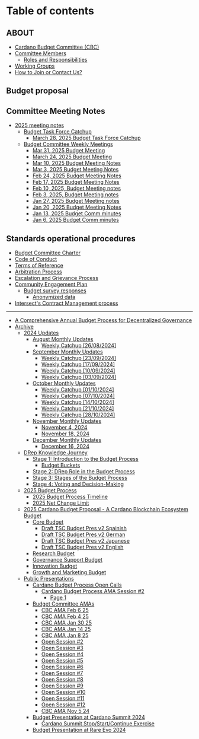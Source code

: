 # Table of contents

## ABOUT

* [Cardano Budget Committee (CBC)](README.md)
* [Committee Members](about/committee-members/README.md)
  * [Roles and Responsibilities](about/committee-members/roles-and-responsibilities.md)
* [Working Groups](about/working-groups.md)
* [How to Join or Contact Us?](about/how-to-join-or-contact-us.md)

## Budget proposal

## Committee Meeting Notes

* [2025 meeting notes](committee-meeting-notes/2025-meeting-notes/README.md)
  * [Budget Task Force Catchup](committee-meeting-notes/2025-meeting-notes/budget-task-force-catchup/README.md)
    * [March 28, 2025 Budget Task Force Catchup](committee-meeting-notes/2025-meeting-notes/budget-task-force-catchup/march-28-2025-budget-task-force-catchup.md)
  * [Budget Committee Weekly Meetings](committee-meeting-notes/2025-meeting-notes/budget-committee-weekly-meetings/README.md)
    * [Mar 31, 2025 Budget Meeting](committee-meeting-notes/2025-meeting-notes/budget-committee-weekly-meetings/mar-31-2025-budget-meeting.md)
    * [March 24, 2025 Budget Meeting](committee-meeting-notes/2025-meeting-notes/budget-committee-weekly-meetings/march-24-2025-budget-meeting.md)
    * [Mar 10, 2025 Budget Meeting Notes](committee-meeting-notes/2025-meeting-notes/budget-committee-weekly-meetings/mar-10-2025-budget-meeting-notes.md)
    * [Mar 3, 2025 Budget Meeting Notes](committee-meeting-notes/2025-meeting-notes/budget-committee-weekly-meetings/mar-3-2025-budget-meeting-notes.md)
    * [Feb 24, 2025 Budget Meeting Notes](committee-meeting-notes/2025-meeting-notes/budget-committee-weekly-meetings/feb-24-2025-budget-meeting-notes.md)
    * [Feb 17, 2025 Budget Meeting Notes](committee-meeting-notes/2025-meeting-notes/budget-committee-weekly-meetings/feb-17-2025-budget-meeting-notes.md)
    * [Feb 10, 2025, Budget Meeting notes](committee-meeting-notes/2025-meeting-notes/budget-committee-weekly-meetings/feb-10-2025-budget-meeting-notes.md)
    * [Feb 3, 2025, Budget Meeting notes](committee-meeting-notes/2025-meeting-notes/budget-committee-weekly-meetings/feb-3-2025-budget-meeting-notes.md)
    * [Jan 27, 2025 Budget Meeting notes](committee-meeting-notes/2025-meeting-notes/budget-committee-weekly-meetings/jan-27-2025-budget-meeting-notes.md)
    * [Jan 20, 2025 Budget Meeting Notes](committee-meeting-notes/2025-meeting-notes/budget-committee-weekly-meetings/jan-20-2025-budget-meeting-notes.md)
    * [Jan 13, 2025 Budget Comm minutes](committee-meeting-notes/2025-meeting-notes/budget-committee-weekly-meetings/jan-13-2025-budget-comm-minutes.md)
    * [Jan 6, 2025 Budget Comm minutes](committee-meeting-notes/2025-meeting-notes/budget-committee-weekly-meetings/jan-6-2025-budget-comm-minutes.md)

## Standards operational procedures

* [Budget Committee Charter](standards-operational-procedures/page.md)
* [Code of Conduct](standards-operational-procedures/code-of-conduct.md)
* [Terms of Reference](standards-operational-procedures/terms-of-reference.md)
* [Arbitration Process](standards-operational-procedures/arbitration-process.md)
* [Escalation and Grievance Process](standards-operational-procedures/escalation-and-grievance-process.md)
* [Community Engagement Plan](standards-operational-procedures/community-engagement-plan.md)
  * [Budget survey responses](standards-operational-procedures/community-engagement-plan/budget-survey-responses/README.md)
    * [Anonymized data](standards-operational-procedures/community-engagement-plan/budget-survey-responses/anonymized-data.md)
* [Intersect's Contract Management process](standards-operational-procedures/intersects-contract-management-process.md)

***

* [A Comprehensive Annual Budget Process for Decentralized Governance](a-comprehensive-annual-budget-process-for-decentralized-governance.md)
* [Archive](archive/README.md)
  * [2024 Updates](archive/2024-updates/README.md)
    * [August Monthly Updates](archive/2024-updates/august-monthly-update/README.md)
      * [Weekly Catchup \[26/08/2024\]](archive/2024-updates/august-monthly-update/dd-mm-yyy.md)
    * [September Monthly Updates](archive/2024-updates/september-monthly-update/README.md)
      * [Weekly Catchup \[23/09/2024\]](archive/2024-updates/september-monthly-update/weekly-catchup-23-09-2024.md)
      * [Weekly Catchup \[17/09/2024\]](archive/2024-updates/september-monthly-update/weekly-catchup-17-09-2024.md)
      * [Weekly Catchup \[10/09/2024\]](archive/2024-updates/september-monthly-update/weekly-catchup-10-09-2024.md)
      * [Weekly Catchup \[03/09/2024\]](archive/2024-updates/september-monthly-update/weekly-catchup-03-09-2024.md)
    * [October Monthly Updates](archive/2024-updates/october-monthly-update/README.md)
      * [Weekly Catchup \[01/10/2024\]](archive/2024-updates/october-monthly-update/weekly-catchup-01-10-2024.md)
      * [Weekly Catchup \[07/10/2024\]](archive/2024-updates/october-monthly-update/weekly-catchup-07-10-2024.md)
      * [Weekly Catchup \[14/10/2024\]](archive/2024-updates/october-monthly-update/weekly-catchup-14-10-2024.md)
      * [Weekly Catchup \[21/10/2024\]](archive/2024-updates/october-monthly-update/weekly-catchup-21-10-2024.md)
      * [Weekly Catchup \[28/10/2024\]](archive/2024-updates/october-monthly-update/weekly-catchup-28-10-2024.md)
    * [November Monthly Updates](archive/2024-updates/november-monthly-updates/README.md)
      * [November 4, 2024](archive/2024-updates/november-monthly-updates/november-4-2024.md)
      * [November 18, 2024](archive/2024-updates/november-monthly-updates/november-18-2024.md)
    * [December Monthly Updates](archive/2024-updates/december-monthly-updates/README.md)
      * [December 16, 2024](archive/2024-updates/december-monthly-updates/december-16-2024.md)
  * [DRep Knowledge Journey](archive/drep-knowledge-journey/README.md)
    * [Stage 1: Introduction to the Budget Process](archive/drep-knowledge-journey/stage-1-introduction-to-the-budget-process/README.md)
      * [Budget Buckets](archive/drep-knowledge-journey/stage-1-introduction-to-the-budget-process/budget-buckets.md)
    * [Stage 2: DRep Role in the Budget Process](archive/drep-knowledge-journey/stage-2-drep-role-in-the-budget-process.md)
    * [Stage 3: Stages of the Budget Process](archive/drep-knowledge-journey/stage-3-stages-of-the-budget-process.md)
    * [Stage 4: Voting and Decision-Making](archive/drep-knowledge-journey/stage-4-voting-and-decision-making.md)
  * [2025 Budget Process](archive/2025-budget-process/README.md)
    * [2025 Budget Process Timeline](archive/2025-budget-process/2025-budget-process-timeline.md)
    * [2025 Net Change Limit](archive/2025-budget-process/2025-net-change-limit.md)
  * [2025 Cardano Budget Proposal - A Cardano Blockchain Ecosystem Budget](archive/2025-cardano-budget-proposal-a-cardano-blockchain-ecosystem-budget/README.md)
    * [Core Budget](archive/2025-cardano-budget-proposal-a-cardano-blockchain-ecosystem-budget/core-budget/README.md)
      * [Draft TSC Budget Pres v2 Spainish](archive/2025-cardano-budget-proposal-a-cardano-blockchain-ecosystem-budget/core-budget/draft-tsc-budget-pres-v2-spainish.md)
      * [Draft TSC Budget Pres v2 German](archive/2025-cardano-budget-proposal-a-cardano-blockchain-ecosystem-budget/core-budget/draft-tsc-budget-pres-v2-german.md)
      * [Draft TSC Budget Pres v2 Japanese](archive/2025-cardano-budget-proposal-a-cardano-blockchain-ecosystem-budget/core-budget/draft-tsc-budget-pres-v2-japanese.md)
      * [Draft TSC Budget Pres v2 English](archive/2025-cardano-budget-proposal-a-cardano-blockchain-ecosystem-budget/core-budget/draft-tsc-budget-pres-v2-english.md)
    * [Research Budget](archive/2025-cardano-budget-proposal-a-cardano-blockchain-ecosystem-budget/research-budget.md)
    * [Governance Support Budget](archive/2025-cardano-budget-proposal-a-cardano-blockchain-ecosystem-budget/governance-support-budget.md)
    * [Innovation Budget](archive/2025-cardano-budget-proposal-a-cardano-blockchain-ecosystem-budget/innovation-budget.md)
    * [Growth and Marketing Budget](archive/2025-cardano-budget-proposal-a-cardano-blockchain-ecosystem-budget/growth-and-marketing-budget.md)
  * [Public Presentations](archive/public-presentations/README.md)
    * [Cardano Budget Process Open Calls](archive/public-presentations/cardano-budget-process-open-calls/README.md)
      * [Cardano Budget Process AMA Session #2](archive/public-presentations/cardano-budget-process-open-calls/cardano-budget-process-ama-session-2/README.md)
        * [Page 1](archive/public-presentations/cardano-budget-process-open-calls/cardano-budget-process-ama-session-2/page-1.md)
    * [Budget Committee AMAs](archive/public-presentations/budget-committee-amas/README.md)
      * [CBC AMA Feb 6 25](archive/public-presentations/budget-committee-amas/cbc-ama-feb-6-25.md)
      * [CBC AMA Feb 4 25](archive/public-presentations/budget-committee-amas/cbc-ama-feb-4-25.md)
      * [CBC AMA Jan 30 25](archive/public-presentations/budget-committee-amas/cbc-ama-jan-30-25.md)
      * [CBC AMA Jan 14 25](archive/public-presentations/budget-committee-amas/cbc-ama-jan-14-25.md)
      * [CBC AMA Jan 8 25](archive/public-presentations/budget-committee-amas/cbc-ama-jan-8-25.md)
      * [Open Session #2](archive/public-presentations/budget-committee-amas/open-session-2.md)
      * [Open Session #3](archive/public-presentations/budget-committee-amas/open-session-3.md)
      * [Open Session #4](archive/public-presentations/budget-committee-amas/open-session-4.md)
      * [Open Session #5](archive/public-presentations/budget-committee-amas/open-session-5.md)
      * [Open Session #6](archive/public-presentations/budget-committee-amas/open-session-6.md)
      * [Open Session #7](archive/public-presentations/budget-committee-amas/open-session-7.md)
      * [Open Session #8](archive/public-presentations/budget-committee-amas/open-session-8.md)
      * [Open Session #9](archive/public-presentations/budget-committee-amas/open-session-9.md)
      * [Open Session #10](archive/public-presentations/budget-committee-amas/open-session-10.md)
      * [Open Session #11](archive/public-presentations/budget-committee-amas/open-session-11.md)
      * [Open Session #12](archive/public-presentations/budget-committee-amas/open-session-12.md)
      * [CBC AMA Nov 5 24](archive/public-presentations/budget-committee-amas/cbc-ama-nov-5-24.md)
    * [Budget Presentation at Cardano Summit 2024](archive/public-presentations/budget-presentation-at-cardano-summit-2024/README.md)
      * [Cardano Summit Stop/Start/Continue Exercise](archive/public-presentations/budget-presentation-at-cardano-summit-2024/cardano-summit-stop-start-continue-exercise.md)
    * [Budget Presentation at Rare Evo 2024](archive/public-presentations/budget-presentation-at-rare-evo.md)
